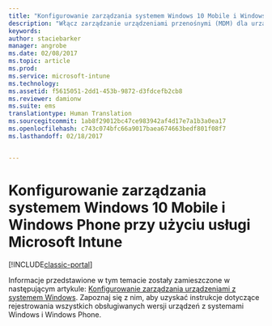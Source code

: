 ```yaml
---
title: "Konfigurowanie zarządzania systemem Windows 10 Mobile i Windows Phone | Microsoft Docs"
description: "Włącz zarządzanie urządzeniami przenośnymi (MDM) dla urządzeń z systemem Windows 10 Mobile lub Windows Phone w usłudze Microsoft Intune."
keywords: 
author: staciebarker
manager: angrobe
ms.date: 02/08/2017
ms.topic: article
ms.prod: 
ms.service: microsoft-intune
ms.technology: 
ms.assetid: f5615051-2dd1-453b-9872-d3fdcefb2cb8
ms.reviewer: damionw
ms.suite: ems
translationtype: Human Translation
ms.sourcegitcommit: 1ab8f29012bc47ce983942af4d17e7a1b3a0ea17
ms.openlocfilehash: c743c074bfc66a9017baea674663bedf801f08f7
ms.lasthandoff: 02/18/2017


---
```



# <a name="set-up-windows-phone-and-windows-10-mobile-management-with-microsoft-intune"></a>Konfigurowanie zarządzania systemem Windows 10 Mobile i Windows Phone przy użyciu usługi Microsoft Intune

[!INCLUDE[classic-portal](../includes/classic-portal.md)]

Informacje przedstawione w tym temacie zostały zamieszczone w następującym artykule: [Konfigurowanie zarządzania urządzeniami z systemem Windows](set-up-windows-device-management-with-microsoft-intune.md). Zapoznaj się z nim, aby uzyskać instrukcje dotyczące rejestrowania wszystkich obsługiwanych wersji urządzeń z systemami Windows i Windows Phone.
